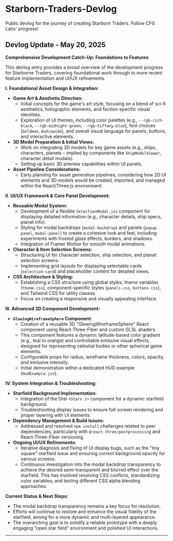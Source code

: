 # Starborn-Traders-Devlog
Public devlog for the journey of creating Starborn Traders. Follow CFG Labs'  progress!

## Devlog Update - May 20, 2025

**Comprehensive Development Catch-Up: Foundations to Features**

This devlog entry provides a broad overview of the development progress for Starborne Traders, covering foundational work through to more recent feature implementation and UI/UX refinements.

**I. Foundational Asset Design & Integration:**

*   **Game Art & Aesthetic Direction:**
    *   Initial concepts for the game's art style, focusing on a blend of sci-fi aesthetics, holographic elements, and faction-specific visual identities.
    *   Exploration of UI themes, including color palettes (e.g., `--rgb-rich-black`, `--rgb-midnight-green`, `--rgb-tiffany-blue`), font choices (`Goldman`, `Audiowide`), and overall visual language for panels, buttons, and interactive elements.
*   **3D Model Preparation & Initial Views:**
    *   Work on integrating 3D models for key game assets (e.g., ships, characters, planets – implied by components like `ShipModelViewer`, character detail modals).
    *   Setting up basic 3D preview capabilities within UI panels.
*   **Asset Pipeline Considerations:**
    *   Early planning for asset generation pipelines, considering how 2D UI elements and 3D models would be created, imported, and managed within the React/Three.js environment.

**II. UI/UX Framework & Core Panel Development:**

*   **Reusable Modal System:**
    *   Development of a flexible `SelectionModal.jsx` component for displaying detailed information (e.g., character details, ship specs, planet info).
    *   Styling for modal backdrops (`modal-backdrop`) and panels (`popup-panel`, `modal-panel`) to create a cohesive look and feel, including experiments with frosted glass effects, borders, and shadows.
    *   Integration of Framer Motion for smooth modal animations.
*   **Character & Item Selection Screens:**
    *   Structuring UI for character selection, ship selection, and planet selection screens.
    *   Implementing grid layouts for displaying selectable cards (`selection-card`) and placeholder content for detailed views.
*   **CSS Architecture & Styling:**
    *   Establishing a CSS structure using global styles, theme variables (`theme.css`), component-specific styles (`panels.css`, `buttons.css`), and Tailwind CSS for utility classes.
    *   Focus on creating a responsive and visually appealing interface.

**III. Advanced 3D Component Development:**

*   **`GlowingWireframeSphere` Component:**
    *   Creation of a reusable 3D "GlowingWireframeSphere" React component using React-Three-Fiber and custom GLSL shaders.
    *   This component features a dynamic latitude-based color gradient (e.g., teal to orange) and controllable emissive visual effects, designed for representing celestial bodies or other spherical game elements.
    *   Configurable props for radius, wireframe thickness, colors, opacity, and emissive intensity.
    *   Initial demonstration within a dedicated HUD example (`HudExample.jsx`).

**IV. System Integration & Troubleshooting:**

*   **Starfield Background Implementation:**
    *   Integration of the Drei `<Stars />` component for a dynamic starfield background.
    *   Troubleshooting display issues to ensure full-screen rendering and proper layering with UI elements.
*   **Dependency Management & Build Issues:**
    *   Addressed and resolved `npm install` challenges related to peer dependencies, particularly with `@react-three/postprocessing` and React-Three-Fiber versioning.
*   **Ongoing UI/UX Refinements:**
    *   Iterative diagnosis and fixing of UI display bugs, such as the "tiny square" starfield issue and ensuring correct background opacity for various screens.
    *   Continuous investigation into the modal backdrop transparency to achieve the desired semi-transparent and blurred effect over the starfield. This has involved resolving CSS conflicts, standardizing color variables, and testing different CSS alpha blending approaches.

**Current Status & Next Steps:**
*   The modal backdrop transparency remains a key focus for resolution.
*   Efforts will continue to restore and enhance the visual fidelity of the starfield, aiming for a more dynamic and multi-layered appearance.
*   The overarching goal is to solidify a reliable prototype with a deeply engaging "open star field" environment and polished UI interactions.

--- 